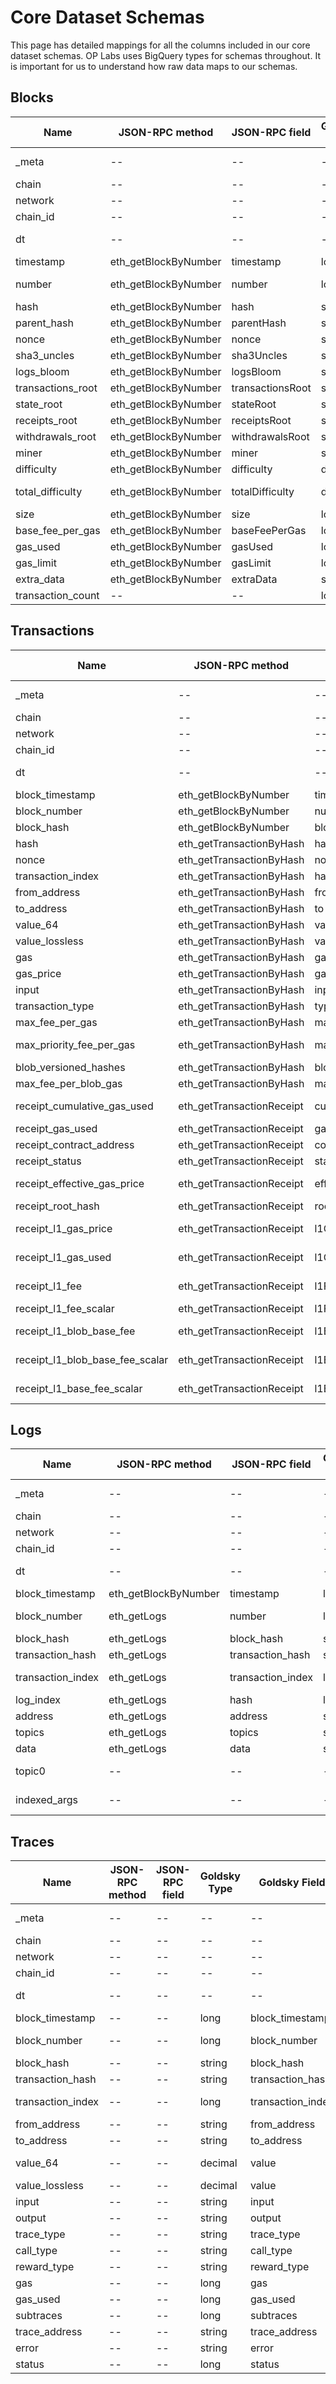 # Core Dataset Schemas

This page has detailed mappings for all the columns included in our core dataset schemas. OP Labs
uses BigQuery types for schemas throughout. It is important for us to understand how raw data
maps to our schemas.


## Blocks
|       Name      |   JSON-RPC method  | JSON-RPC field |Goldsky Type|  Goldsky Field  |        OP Labs BigQuery Type        |          OP Labs Expression         |
|-----------------|--------------------|----------------|------------|-----------------|-------------------------------------|-------------------------------------|
|      _meta      |         --         |       --       |     --     |        --       |STRUCT<ingestion_timestamp TIMESTAMP>|                  --                 |
|      chain      |         --         |       --       |     --     |        --       |                STRING               |                chain                |
|     network     |         --         |       --       |     --     |        --       |                STRING               |               network               |
|     chain_id    |         --         |       --       |     --     |        --       |                INT64                |               chain_id              |
|        dt       |         --         |       --       |     --     |        --       |                STRING               |formatDateTime(timestamp, '%Y-%m-%d')|
|    timestamp    |eth_getBlockByNumber|    timestamp   |    long    |    timestamp    |              TIMESTAMP              |              timestamp              |
|      number     |eth_getBlockByNumber|     number     |    long    |      number     |                INT64                |    accurateCast(number, 'Int64')    |
|       hash      |eth_getBlockByNumber|      hash      |   string   |       hash      |                STRING               |         cast(hash, 'String')        |
|   parent_hash   |eth_getBlockByNumber|   parentHash   |   string   |   parent_hash   |                STRING               |             parent_hash             |
|      nonce      |eth_getBlockByNumber|      nonce     |   string   |      nonce      |                STRING               |                nonce                |
|   sha3_uncles   |eth_getBlockByNumber|   sha3Uncles   |   string   |   sha3_uncles   |                STRING               |             sha3_uncles             |
|    logs_bloom   |eth_getBlockByNumber|    logsBloom   |   string   |    logs_bloom   |                STRING               |              logs_bloom             |
|transactions_root|eth_getBlockByNumber|transactionsRoot|   string   |transactions_root|                STRING               |          transactions_root          |
|    state_root   |eth_getBlockByNumber|    stateRoot   |   string   |    state_root   |                STRING               |              state_root             |
|  receipts_root  |eth_getBlockByNumber|  receiptsRoot  |   string   |  receipts_root  |                STRING               |            receipts_root            |
| withdrawals_root|eth_getBlockByNumber| withdrawalsRoot|   string   | withdrawals_root|                STRING               |           withdrawals_root          |
|      miner      |eth_getBlockByNumber|      miner     |   string   |      miner      |                STRING               |                miner                |
|    difficulty   |eth_getBlockByNumber|   difficulty   |   double   |    difficulty   |               FLOAT64               |     cast(difficulty, 'Float64')     |
| total_difficulty|eth_getBlockByNumber| totalDifficulty|   double   | total_difficulty|               FLOAT64               |  cast(total_difficulty, 'Float64')  |
|       size      |eth_getBlockByNumber|      size      |    long    |       size      |                INT64                |                 size                |
| base_fee_per_gas|eth_getBlockByNumber|  baseFeePerGas |    long    | base_fee_per_gas|                INT64                |           base_fee_per_gas          |
|     gas_used    |eth_getBlockByNumber|     gasUsed    |    long    |     gas_used    |                INT64                |               gas_used              |
|    gas_limit    |eth_getBlockByNumber|    gasLimit    |    long    |    gas_limit    |                INT64                |              gas_limit              |
|    extra_data   |eth_getBlockByNumber|    extraData   |   string   |    extra_data   |                STRING               |              extra_data             |
|transaction_count|         --         |       --       |    long    |transaction_count|                INT64                |          transaction_count          |

## Transactions
|              Name             |     JSON-RPC method     |   JSON-RPC field   |Goldsky Type|         Goldsky Field         |        OP Labs BigQuery Type        |                       OP Labs Expression                       |
|-------------------------------|-------------------------|--------------------|------------|-------------------------------|-------------------------------------|----------------------------------------------------------------|
|             _meta             |            --           |         --         |     --     |               --              |STRUCT<ingestion_timestamp TIMESTAMP>|                               --                               |
|             chain             |            --           |         --         |     --     |               --              |                STRING               |                              chain                             |
|            network            |            --           |         --         |     --     |               --              |                STRING               |                             network                            |
|            chain_id           |            --           |         --         |     --     |               --              |                INT64                |                            chain_id                            |
|               dt              |            --           |         --         |     --     |               --              |                STRING               |           formatDateTime(block_timestamp, '%Y-%m-%d')          |
|        block_timestamp        |   eth_getBlockByNumber  |      timestamp     |    long    |        block_timestamp        |              TIMESTAMP              |                         block_timestamp                        |
|          block_number         |   eth_getBlockByNumber  |       number       |    long    |          block_number         |                INT64                |               accurateCast(block_number, 'Int64')              |
|           block_hash          |   eth_getBlockByNumber  |     block_hash     |   string   |           block_hash          |                STRING               |                   cast(block_hash, 'String')                   |
|              hash             | eth_getTransactionByHash|        hash        |   string   |              hash             |                STRING               |                      cast(hash, 'String')                      |
|             nonce             | eth_getTransactionByHash|        nonce       |    long    |             nonce             |                INT64                |                  accurateCast(nonce, 'Int64')                  |
|       transaction_index       | eth_getTransactionByHash|        hash        |    long    |       transaction_index       |                INT64                |            accurateCast(transaction_index, 'Int64')            |
|          from_address         | eth_getTransactionByHash|        from        |   string   |          from_address         |                STRING               |                  cast(from_address, 'String')                  |
|           to_address          | eth_getTransactionByHash|         to         |   string   |           to_address          |                STRING               |                   cast(to_address, 'String')                   |
|            value_64           | eth_getTransactionByHash|        value       |   decimal  |             value             |                INT64                |               accurateCastOrNull(value, 'Int64')               |
|         value_lossless        | eth_getTransactionByHash|        value       |   decimal  |             value             |                STRING               |                      cast(value, 'String')                     |
|              gas              | eth_getTransactionByHash|         gas        |   decimal  |              gas              |                INT64                |                   accurateCast(gas, 'Int64')                   |
|           gas_price           | eth_getTransactionByHash|      gasPrice      |   decimal  |           gas_price           |                INT64                |                accurateCast(gas_price, 'Int64')                |
|             input             | eth_getTransactionByHash|        input       |   string   |             input             |                STRING               |                              input                             |
|        transaction_type       | eth_getTransactionByHash|        type        |    long    |        transaction_type       |                INT64                |             accurateCast(transaction_type, 'Int32')            |
|        max_fee_per_gas        | eth_getTransactionByHash|    maxFeePerGas    |   decimal  |        max_fee_per_gas        |                INT64                |             accurateCast(max_fee_per_gas, 'Int64')             |
|    max_priority_fee_per_gas   | eth_getTransactionByHash|maxPriorityFeePerGas|   decimal  |    max_priority_fee_per_gas   |                INT64                |         accurateCast(max_priority_fee_per_gas, 'Int64')        |
|     blob_versioned_hashes     | eth_getTransactionByHash| blobVersionedHashes|     --     |               --              |            ARRAY<STRING>            |                               --                               |
|      max_fee_per_blob_gas     | eth_getTransactionByHash|  maxFeePerBlobGas  |     --     |               --              |                INT64                |                               --                               |
|  receipt_cumulative_gas_used  |eth_getTransactionReceipt|  cumulativeGasUsed |   decimal  |  receipt_cumulative_gas_used  |                INT64                |       accurateCast(receipt_cumulative_gas_used, 'Int64')       |
|        receipt_gas_used       |eth_getTransactionReceipt|       gasUsed      |   decimal  |        receipt_gas_used       |                INT64                |             accurateCast(receipt_gas_used, 'Int64')            |
|    receipt_contract_address   |eth_getTransactionReceipt|   contractAddress  |   string   |    receipt_contract_address   |                INT64                |                    receipt_contract_address                    |
|         receipt_status        |eth_getTransactionReceipt|       status       |    long    |         receipt_status        |                INT64                |              accurateCast(receipt_status, 'Int32')             |
|  receipt_effective_gas_price  |eth_getTransactionReceipt|  effectiveGasPrice |   decimal  |  receipt_effective_gas_price  |                INT64                |       accurateCast(receipt_effective_gas_price, 'Int64')       |
|       receipt_root_hash       |eth_getTransactionReceipt|        root        |     --     |               --              |                INT64                |                               --                               |
|      receipt_l1_gas_price     |eth_getTransactionReceipt|     l1GasPrice     |   decimal  |      receipt_l1_gas_price     |                INT64                |      accurateCast(receipt_l1_gas_price, 'Nullable(Int64)')     |
|      receipt_l1_gas_used      |eth_getTransactionReceipt|      l1GasUsed     |   decimal  |      receipt_l1_gas_used      |                INT64                |      accurateCast(receipt_l1_gas_used, 'Nullable(Int64)')      |
|         receipt_l1_fee        |eth_getTransactionReceipt|        l1Fee       |   decimal  |         receipt_l1_fee        |                INT64                | accurateCast(receipt_l1_fee, 'Nullable(Int64)') receipt_l1_fee |
|     receipt_l1_fee_scalar     |eth_getTransactionReceipt|     l1FeeScalar    |   decimal  |     receipt_l1_fee_scalar     |               FLOAT64               |                      receipt_l1_fee_scalar                     |
|    receipt_l1_blob_base_fee   |eth_getTransactionReceipt|    l1BlobBaseFee   |   decimal  |    receipt_l1_blob_base_fee   |                INT64                |    accurateCast(receipt_l1_blob_base_fee, 'Nullable(Int64)')   |
|receipt_l1_blob_base_fee_scalar|eth_getTransactionReceipt| l1BlobBaseFeeScalar|   decimal  |receipt_l1_blob_base_fee_scalar|                INT64                |accurateCast(receipt_l1_blob_base_fee_scalar, 'Nullable(Int64)')|
|   receipt_l1_base_fee_scalar  |eth_getTransactionReceipt|   l1BaseFeeScalar  |   decimal  |   receipt_l1_base_fee_scalar  |                INT64                |   accurateCast(receipt_l1_base_fee_scalar, 'Nullable(Int64)')  |

## Logs
|       Name      |   JSON-RPC method  |  JSON-RPC field |Goldsky Type|  Goldsky Field  |        OP Labs BigQuery Type        |                   OP Labs Expression                  |
|-----------------|--------------------|-----------------|------------|-----------------|-------------------------------------|-------------------------------------------------------|
|      _meta      |         --         |        --       |     --     |        --       |STRUCT<ingestion_timestamp TIMESTAMP>|                           --                          |
|      chain      |         --         |        --       |     --     |        --       |                STRING               |                         chain                         |
|     network     |         --         |        --       |     --     |        --       |                STRING               |                        network                        |
|     chain_id    |         --         |        --       |     --     |        --       |                INT64                |                        chain_id                       |
|        dt       |         --         |        --       |     --     |        --       |                STRING               |      formatDateTime(block_timestamp, '%Y-%m-%d')      |
| block_timestamp |eth_getBlockByNumber|    timestamp    |    long    | block_timestamp |              TIMESTAMP              |                    block_timestamp                    |
|   block_number  |     eth_getLogs    |      number     |    long    |   block_number  |                INT64                |          accurateCast(block_number, 'Int64')          |
|    block_hash   |     eth_getLogs    |    block_hash   |   string   |    block_hash   |                STRING               |               cast(block_hash, 'String')              |
| transaction_hash|     eth_getLogs    | transaction_hash|   string   | transaction_hash|                STRING               |            cast(transaction_hash, 'String')           |
|transaction_index|     eth_getLogs    |transaction_index|    long    |transaction_index|                INT64                |        accurateCast(transaction_index, 'Int64')       |
|    log_index    |     eth_getLogs    |       hash      |    long    |transaction_index|                INT64                |            accurateCast(log_index, 'Int64')           |
|     address     |     eth_getLogs    |     address     |   string   |     address     |                STRING               |                cast(address, 'String')                |
|      topics     |     eth_getLogs    |      topics     |   string   |      topics     |                STRING               |                 cast(topics, 'String')                |
|       data      |     eth_getLogs    |       data      |   string   |       data      |                STRING               |                  cast(data, 'String')                 |
|      topic0     |         --         |        --       |     --     |        --       |                STRING               |         splitByChar(',', topics)[1] as topic0         |
|   indexed_args  |         --         |        --       |     --     |        --       |            ARRAY<STRING>            |arraySlice(splitByChar(',', topics), 2) as indexed_args|

## Traces
|       Name      |JSON-RPC method|JSON-RPC field|Goldsky Type|  Goldsky Field  |        OP Labs BigQuery Type        |             OP Labs Expression            |
|-----------------|---------------|--------------|------------|-----------------|-------------------------------------|-------------------------------------------|
|      _meta      |       --      |      --      |     --     |        --       |STRUCT<ingestion_timestamp TIMESTAMP>|                     --                    |
|      chain      |       --      |      --      |     --     |        --       |                STRING               |                   chain                   |
|     network     |       --      |      --      |     --     |        --       |                STRING               |                  network                  |
|     chain_id    |       --      |      --      |     --     |        --       |                INT64                |                  chain_id                 |
|        dt       |       --      |      --      |     --     |        --       |                STRING               |formatDateTime(block_timestamp, '%Y-%m-%d')|
| block_timestamp |       --      |      --      |    long    | block_timestamp |              TIMESTAMP              |              block_timestamp              |
|   block_number  |       --      |      --      |    long    |   block_number  |                INT64                |    accurateCast(block_number, 'Int64')    |
|    block_hash   |       --      |      --      |   string   |    block_hash   |                STRING               |         cast(block_hash, 'String')        |
| transaction_hash|       --      |      --      |   string   | transaction_hash|                STRING               |      cast(transaction_hash, 'String')     |
|transaction_index|       --      |      --      |    long    |transaction_index|                INT64                |  accurateCast(transaction_index, 'Int64') |
|   from_address  |       --      |      --      |   string   |   from_address  |                STRING               |        cast(from_address, 'String')       |
|    to_address   |       --      |      --      |   string   |    to_address   |                STRING               |         cast(to_address, 'String')        |
|     value_64    |       --      |      --      |   decimal  |      value      |                INT64                |     accurateCastOrNull(value, 'Int64')    |
|  value_lossless |       --      |      --      |   decimal  |      value      |                STRING               |           cast(value, 'String')           |
|      input      |       --      |      --      |   string   |      input      |                STRING               |                   input                   |
|      output     |       --      |      --      |   string   |      output     |                STRING               |                   output                  |
|    trace_type   |       --      |      --      |   string   |    trace_type   |                STRING               |         cast(trace_type, 'String')        |
|    call_type    |       --      |      --      |   string   |    call_type    |                STRING               |         cast(call_type, 'String')         |
|   reward_type   |       --      |      --      |   string   |   reward_type   |                STRING               |        cast(reward_type, 'String')        |
|       gas       |       --      |      --      |    long    |       gas       |                INT64                |         accurateCast(gas, 'Int64')        |
|     gas_used    |       --      |      --      |    long    |     gas_used    |                INT64                |      accurateCast(gas_used, 'Int64')      |
|    subtraces    |       --      |      --      |    long    |    subtraces    |                INT64                |      accurateCast(subtraces, 'Int64')     |
|  trace_address  |       --      |      --      |   string   |  trace_address  |                STRING               |       cast(trace_address, 'String')       |
|      error      |       --      |      --      |   string   |      error      |                STRING               |           cast(error, 'String')           |
|      status     |       --      |      --      |    long    |      status     |                INT64                |       accurateCast(status, 'Int64')       |